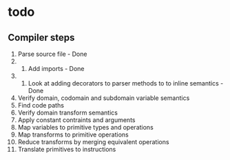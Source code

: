 # todo

## Compiler steps
1. Parse source file - Done
1. 1. Add imports - Done
1. 1. Look at adding decorators to parser methods to to inline semantics - Done
1. Verify domain, codomain and subdomain variable semantics
1. Find code paths
1. Verify domain transform semantics
1. Apply constant contraints and arguments
1. Map variables to primitive types and operations
1. Map transforms to primitive operations
1. Reduce transforms by merging equivalent operations
1. Translate primitives to instructions